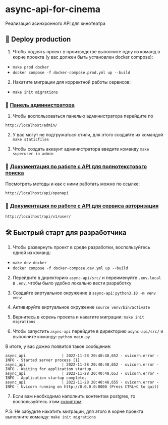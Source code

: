 # async-api-for-cinema
Реализация асинхронного API для кинотеатра

## 🚀 Deploy production

1. Чтобы поднять проект в производстве выполните одну из команд в корне проекта 
   (у вас должен быть установлен docker compose):
- `make prod docker`
- `docker compose -f docker-compose.prod.yml up --build`

2. Накатите миграции для корректной работы сервисов:
- `make init migrations`

### 📙 [Панель администратора](https://github.com/DanielMorez/async-api-for-cinema/tree/dev/admin-panel/movies)

1. Чтобы воспользоваться панелью администратора перейдите по
```http request
http://localhost/admin/
```
   
2. У вас могут не подгружаться стили, для этого создайте их командой `make staticfiles`

3. Чтобы создать аккаунт администратора введите команду `make superuser in admin`

### 📘 [Документация по работе с API для полнотекстового поиска](https://github.com/DanielMorez/async-api-for-cinema/tree/dev/async-api)

Посмотреть методы и как с ними работать можно по ссылке:
```http request
http://localhost/api/openapi
```

### 📗 [Документация по работе с API для сервиса авторизация](https://github.com/DanielMorez/async-api-for-cinema/tree/dev/auth)

```http request
http://localhost/api/v1/user/
```


## 🛠 Быстрый старт для разработчика

1. Чтобы развернуть проект в среде разработки, воспользуйтесь одной из команд: 
- `make dev docker`
- `docker compose -f docker-compose.dev.yml up --build`

2. Перейдите в директорию `async-api/src/` и переименуйте `.env.local` в `.env`, чтобы было удобно локально вести разработку

3. Создайте виртуальное окружение в `async-api`: `python3.10 -m venv venv`

4. Активируйте виртуальное окружение `source venv/bin/activate`

5. Вернитесь в корень проекта и накатите миграции: `make init migrations`

6. Чтобы запустить `async-api` перейдите в директорию `async-api/src/` и выполните команду: `python main.py`

В итоге, у вас дожно появится такое сообщение:

```commandline
async_api                | 2022-11-28 20:40:48,652 - uvicorn.error - INFO - Started server process [1]
async_api                | 2022-11-28 20:40:48,652 - uvicorn.error - INFO - Waiting for application startup.
async_api                | 2022-11-28 20:40:48,653 - uvicorn.error - INFO - Application startup complete.
async_api                | 2022-11-28 20:40:48,655 - uvicorn.error - INFO - Uvicorn running on http://0.0.0.0:8000 (Press CTRL+C to quit)

```

7. Если вам необходимо наполнить контентом postgres, то воспользуйтесь этим [скриптом](https://github.com/DanielMorez/new_admin_panel_sprint_1)

P.S. Не забудьте накатить миграции, для этого в корне проекта выполните команду: `make init migrations`
